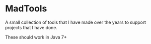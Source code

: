 # MadTools
A small collection of tools that I have made over the years to support projects that I have done.

These should work in Java 7+
